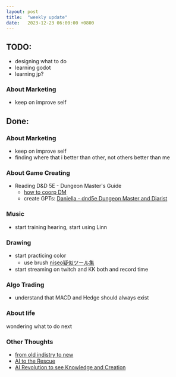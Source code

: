 ```yaml
---
layout: post
title:  "weekly update"
date:   2023-12-23 06:00:00 +0800
---
```


## TODO:
* designing what to do
* learning godot
* learning jp?

### About Marketing
* keep on improve self




## Done:
### About Marketing
* keep on improve self
* finding where that i better than other, not others better than me


### About Game Creating
* Reading D&D 5E - Dungeon Master's Guide 
  * [how to coorp DM](https://slides.posetmage.com/Krenz/DnD/Guidelines)
  * create GPTs: [Daniella - dnd5e Dungeon Master and Diarist](https://gptstore.ai/gpts/S_jpnGmnyu)

### Music
* start training hearing, start using Linn

### Drawing
* start practicing color
  * use brush [niseo疑似ツール集](https://assets.clip-studio.com/zh-tw/detail?id=1711661)
* start streaming on twitch and KK both and record time

### Algo Trading
* understand that MACD and Hedge should always exist

### About life
wondering what to do next

### Other Thoughts
* [from old indistry to new](https://lattice.posetmage.com/2023/12/16/from-old-indistry-to-new.html)
* [AI to the Rescue](https://lattice.posetmage.com/2023/12/22/AI-to-the-Rescue.html)
* [AI Revolution to see Knowledge and Creation](https://lattice.posetmage.com/2023/12/19/Knowledge-and-Creation.html)
